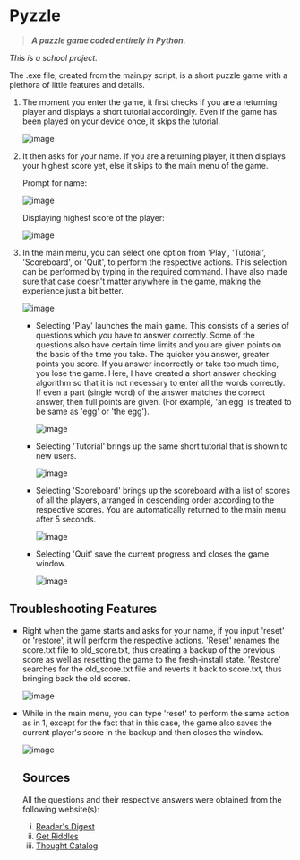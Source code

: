 # Pyzzle
> ***A puzzle game coded entirely in Python.***

<p><em>This is a school project.</em><br>

The .exe file, created from the main.py script, is a short puzzle game with a plethora of little features and details.</p>
<ol>
<li>The moment you enter the game, it first checks if you are a returning player and displays a short tutorial accordingly. Even if the game has been played on your device once, it skips the tutorial.

![image](https://user-images.githubusercontent.com/83200950/147316557-9750f0f6-2eba-4bda-85ac-4e73b2b4dfec.png)</li>

<li>It then asks for your name. If you are a returning player, it then displays your highest score yet, else it skips to the main menu of the game.

Prompt for name: 
 
![image](https://user-images.githubusercontent.com/83200950/147316656-06a19db9-89a2-4e81-9a08-92cc53b198a4.png)

Displaying highest score of the player: 
 
![image](https://user-images.githubusercontent.com/83200950/147316739-e9c03be7-0e31-4c11-9d01-b7189bf2c0f9.png)</li>

<li>In the main menu, you can select one option from 'Play', 'Tutorial', 'Scoreboard', or 'Quit', to perform the respective actions. This selection can be performed by typing in the required command. I have also made sure that case doesn't matter anywhere in the game, making the experience just a bit better.

![image](https://user-images.githubusercontent.com/83200950/147316850-bc74224a-415e-4e5a-ac45-612af2a2e110.png)
<ul type='square'>
 <li>Selecting 'Play' launches the main game. This consists of a series of questions which you have to answer correctly. Some of the questions also have certain time limits and you are given points on the basis of the time you take. The quicker you answer, greater points you score. If you answer incorrectly or take too much time, you lose the game. Here, I have created a short answer checking algorithm so that it is not necessary to enter all the words correctly. If even a part (single word) of the answer matches the correct answer, then full points are given. (For example, 'an egg' is treated to be same as 'egg' or 'the egg').
  
  ![image](https://user-images.githubusercontent.com/83200950/147317320-25e6eaa3-0b82-48a5-9961-d745da1c0945.png)</li>
  
  <li>Selecting 'Tutorial' brings up the same short tutorial that is shown to new users.
  
  ![image](https://user-images.githubusercontent.com/83200950/147317418-6574af63-0efa-407b-805f-0c80d58031d7.png)</li>
  
  <li>Selecting 'Scoreboard' brings up the scoreboard with a list of scores of all the players, arranged in descending order according to the respective scores. You are automatically returned to the main menu after 5 seconds.
  
  ![image](https://user-images.githubusercontent.com/83200950/147317642-c5bf1616-f559-4fb4-a385-6b80da17593c.png)</li>
  
  <li>Selecting 'Quit' save the current progress and closes the game window.
  
  ![image](https://user-images.githubusercontent.com/83200950/147317724-de5e15a7-87c7-4bf1-87ee-5dae6198f0e5.png)</li></ul></li>
</ol>



## Troubleshooting Features

<ul type='square'><li>Right when the game starts and asks for your name, if you input 'reset' or 'restore', it will perform the respective actions. 'Reset' renames the score.txt file to old_score.txt, thus creating a backup of the previous score as well as resetting the game to the fresh-install state. 'Restore' searches for the old_score.txt file and reverts it back to score.txt, thus bringing back the old scores. 

![image](https://user-images.githubusercontent.com/83200950/147319088-1c6f0d70-3b27-4a41-bf29-cea920348549.png)</li>

<li> While in the main menu, you can type 'reset' to perform the same action as in 1, except for the fact that in this case, the game also saves the current player's score in the backup and then closes the window.
  
  ![image](https://user-images.githubusercontent.com/83200950/147319224-4ac73db9-fb3b-40b6-b018-991ae1f98255.png)</li>

## Sources

<p>All the questions and their respective answers were obtained from the following website(s):
 <ol type='i'>
  <li><a href='https://www.rd.com/article/short-riddles/'>Reader's Digest</a></li>
  <li><a href='https://www.getriddles.com/short-riddles/'>Get Riddles</a></li>
  <li><a href='https://thoughtcatalog.com/january-nelson/2020/08/short-riddles/'>Thought Catalog</a></li>
 </ol>
